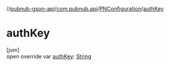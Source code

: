 //[pubnub-gson-api](../../../index.md)/[com.pubnub.api](../index.md)/[PNConfiguration](index.md)/[authKey](auth-key.md)

# authKey

[jvm]\
open override var [authKey](auth-key.md): [String](https://kotlinlang.org/api/latest/jvm/stdlib/kotlin/-string/index.html)
